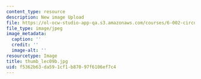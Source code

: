 ```yaml
---
content_type: resource
description: New image Upload
file: https://ol-ocw-studio-app-qa.s3.amazonaws.com/courses/6-002-circuits-and-electronics-spring-2007/f5362b63da591cf1b87097f6106ef7c4_thumb_lec09b.jpg
file_type: image/jpeg
image_metadata:
  caption: ''
  credit: ''
  image-alt: ''
resourcetype: Image
title: thumb_lec09b.jpg
uid: f5362b63-da59-1cf1-b870-97f6106ef7c4
---
```

